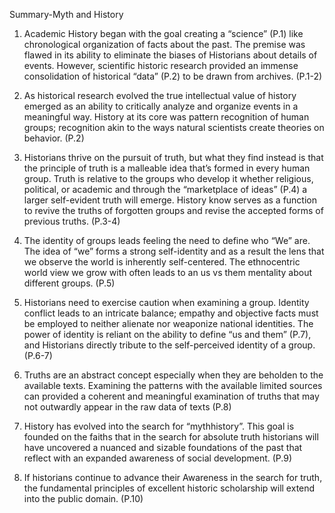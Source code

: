 Summary-Myth and History 

1. Academic History began with the goal creating a “science” (P.1) like chronological organization of facts about the past. The premise was flawed in its ability to eliminate the biases of Historians about details of events. However, scientific historic research provided an immense consolidation of historical “data” (P.2) to be drawn from archives. (P.1-2)

2. As historical research evolved the true intellectual value of history emerged as an ability to critically analyze and organize events in a meaningful way. History at its core was pattern recognition of human groups; recognition akin to the ways natural scientists create theories on behavior. (P.2)

3. Historians thrive on the pursuit of truth, but what they find instead is that the principle of truth is a malleable idea that’s formed in every human group. Truth is relative to the groups who develop it whether religious, political, or academic and through the “marketplace of ideas” (P.4) a larger self-evident truth will emerge. History know serves as a function to revive the truths of forgotten groups and revise the accepted forms of previous truths. (P.3-4)

4. The identity of groups leads feeling the need to define who “We” are. The idea of “we” forms a strong self-identity and as a result the lens that we observe the world is inherently self-centered. The ethnocentric world view we grow with often leads to an us vs them mentality about different groups. (P.5)

5. Historians need to exercise caution when examining a group. Identity conflict leads to an intricate balance; empathy and objective facts must be employed to neither alienate nor weaponize national identities. The power of identity is reliant on the ability to define “us and them” (P.7), and Historians directly tribute to the self-perceived identity of a group. (P.6-7) 

6. Truths are an abstract concept especially when they are beholden to the available texts. Examining the patterns with the available limited sources can provided a coherent and meaningful examination of truths that may not outwardly appear in the raw data of texts (P.8)

7. History has evolved into the search for “mythhistory”. This goal is founded on the faiths that in the search for absolute truth historians will have uncovered a nuanced and sizable foundations of the past that reflect with an expanded awareness of social development. (P.9)

8. If historians continue to advance their Awareness in the search for truth, the fundamental principles of excellent historic scholarship will extend into the public domain. (P.10)
